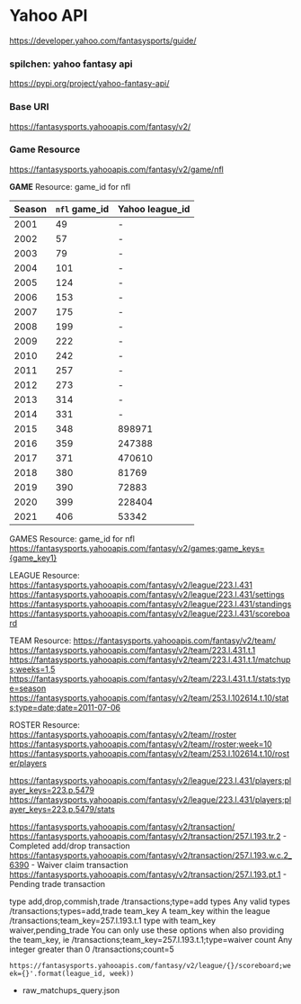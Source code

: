# Yahoo API
<https://developer.yahoo.com/fantasysports/guide/>

### spilchen: yahoo fantasy api
<https://pypi.org/project/yahoo-fantasy-api/>

### Base URI
<https://fantasysports.yahooapis.com/fantasy/v2/>

### Game Resource
<https://fantasysports.yahooapis.com/fantasy/v2/game/nfl>

**GAME** Resource: game_id for nfl  

| Season | ```nfl``` game_id | Yahoo league_id |
| ------ | ----------------- | --------------- |
| 2001   | 49                | -               |
| 2002   | 57                | -               |
| 2003   | 79                | -               |
| 2004   | 101               | -               |
| 2005   | 124               | -               |
| 2006   | 153               | -               |
| 2007   | 175               | -               |
| 2008   | 199               | -               |
| 2009   | 222               | -               |
| 2010   | 242               | -               |
| 2011   | 257               | -               |
| 2012   | 273               | -               |
| 2013   | 314               | -               |
| 2014   | 331               | -               |
| 2015   | 348               | 898971          |
| 2016   | 359               | 247388          |
| 2017   | 371               | 470610          |
| 2018   | 380               | 81769           |
| 2019   | 390               | 72883           |
| 2020   | 399               | 228404          |
| 2021   | 406               | 53342           |

GAMES Resource: game_id for nfl  
<https://fantasysports.yahooapis.com/fantasy/v2/games;game_keys={game_key1}>

LEAGUE Resource:
https://fantasysports.yahooapis.com/fantasy/v2/league/223.l.431
https://fantasysports.yahooapis.com/fantasy/v2/league/223.l.431/settings
https://fantasysports.yahooapis.com/fantasy/v2/league/223.l.431/standings
https://fantasysports.yahooapis.com/fantasy/v2/league/223.l.431/scoreboard

TEAM Resource:
https://fantasysports.yahooapis.com/fantasy/v2/team/
https://fantasysports.yahooapis.com/fantasy/v2/team/223.l.431.t.1
https://fantasysports.yahooapis.com/fantasy/v2/team/223.l.431.t.1/matchups;weeks=1,5
https://fantasysports.yahooapis.com/fantasy/v2/team/223.l.431.t.1/stats;type=season
https://fantasysports.yahooapis.com/fantasy/v2/team/253.l.102614.t.10/stats;type=date;date=2011-07-06


ROSTER Resource:
https://fantasysports.yahooapis.com/fantasy/v2/team//roster
https://fantasysports.yahooapis.com/fantasy/v2/team//roster;week=10
https://fantasysports.yahooapis.com/fantasy/v2/team/253.l.102614.t.10/roster/players

https://fantasysports.yahooapis.com/fantasy/v2/league/223.l.431/players;player_keys=223.p.5479
https://fantasysports.yahooapis.com/fantasy/v2/league/223.l.431/players;player_keys=223.p.5479/stats

https://fantasysports.yahooapis.com/fantasy/v2/transaction/
https://fantasysports.yahooapis.com/fantasy/v2/transaction/257.l.193.tr.2 - Completed add/drop transaction
https://fantasysports.yahooapis.com/fantasy/v2/transaction/257.l.193.w.c.2_6390 - Waiver claim transaction
https://fantasysports.yahooapis.com/fantasy/v2/transaction/257.l.193.pt.1 - Pending trade transaction

type	add,drop,commish,trade	/transactions;type=add
types	Any valid types	/transactions;types=add,trade
team_key	A team_key within the league	/transactions;team_key=257.l.193.t.1
type with team_key	waiver,pending_trade	You can only use these options when also providing the team_key, ie /transactions;team_key=257.l.193.t.1;type=waiver
count	Any integer greater than 0	/transactions;count=5



```https://fantasysports.yahooapis.com/fantasy/v2/league/{}/scoreboard;week={}'.format(league_id, week))```
* raw_matchups_query.json
